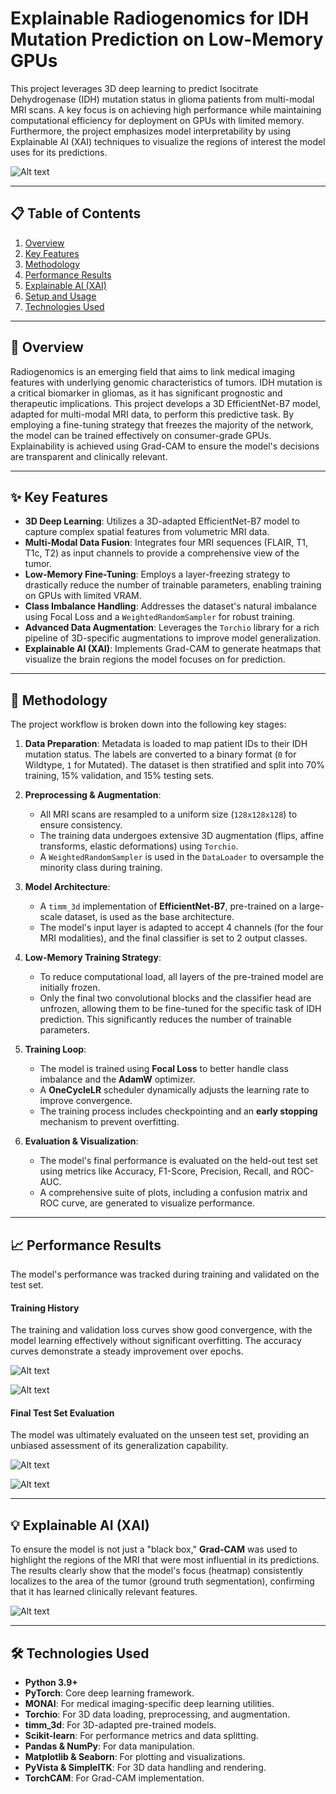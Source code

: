 # Explainable Radiogenomics for IDH Mutation Prediction on Low-Memory GPUs

This project leverages 3D deep learning to predict Isocitrate Dehydrogenase (IDH) mutation status in glioma patients from multi-modal MRI scans. A key focus is on achieving high performance while maintaining computational efficiency for deployment on GPUs with limited memory. Furthermore, the project emphasizes model interpretability by using Explainable AI (XAI) techniques to visualize the regions of interest the model uses for its predictions.

![Alt text](assets/brain_tumor_3rd_person_view.gif)

-----

## 📋 Table of Contents

1.  [Overview](https://www.google.com/search?q=%23-overview)
2.  [Key Features](https://www.google.com/search?q=%23-key-features)
3.  [Methodology](https://www.google.com/search?q=%23-methodology)
4.  [Performance Results](https://www.google.com/search?q=%23-performance-results)
5.  [Explainable AI (XAI)](https://www.google.com/search?q=%23-explainable-ai-xai)
6.  [Setup and Usage](https://www.google.com/search?q=%23-setup-and-usage)
7.  [Technologies Used](https://www.google.com/search?q=%23-technologies-used)

-----

## 📌 Overview

Radiogenomics is an emerging field that aims to link medical imaging features with underlying genomic characteristics of tumors. IDH mutation is a critical biomarker in gliomas, as it has significant prognostic and therapeutic implications. This project develops a 3D EfficientNet-B7 model, adapted for multi-modal MRI data, to perform this predictive task. By employing a fine-tuning strategy that freezes the majority of the network, the model can be trained effectively on consumer-grade GPUs. Explainability is achieved using Grad-CAM to ensure the model's decisions are transparent and clinically relevant.

-----

## ✨ Key Features

  - **3D Deep Learning**: Utilizes a 3D-adapted EfficientNet-B7 model to capture complex spatial features from volumetric MRI data.
  - **Multi-Modal Data Fusion**: Integrates four MRI sequences (FLAIR, T1, T1c, T2) as input channels to provide a comprehensive view of the tumor.
  - **Low-Memory Fine-Tuning**: Employs a layer-freezing strategy to drastically reduce the number of trainable parameters, enabling training on GPUs with limited VRAM.
  - **Class Imbalance Handling**: Addresses the dataset's natural imbalance using Focal Loss and a `WeightedRandomSampler` for robust training.
  - **Advanced Data Augmentation**: Leverages the `Torchio` library for a rich pipeline of 3D-specific augmentations to improve model generalization.
  - **Explainable AI (XAI)**: Implements Grad-CAM to generate heatmaps that visualize the brain regions the model focuses on for prediction.

-----

## 🔬 Methodology

The project workflow is broken down into the following key stages:

1.  **Data Preparation**: Metadata is loaded to map patient IDs to their IDH mutation status. The labels are converted to a binary format (`0` for Wildtype, `1` for Mutated). The dataset is then stratified and split into 70% training, 15% validation, and 15% testing sets.

2.  **Preprocessing & Augmentation**:

      - All MRI scans are resampled to a uniform size (`128x128x128`) to ensure consistency.
      - The training data undergoes extensive 3D augmentation (flips, affine transforms, elastic deformations) using `Torchio`.
      - A `WeightedRandomSampler` is used in the `DataLoader` to oversample the minority class during training.

3.  **Model Architecture**:

      - A `timm_3d` implementation of **EfficientNet-B7**, pre-trained on a large-scale dataset, is used as the base architecture.
      - The model's input layer is adapted to accept 4 channels (for the four MRI modalities), and the final classifier is set to 2 output classes.

4.  **Low-Memory Training Strategy**:

      - To reduce computational load, all layers of the pre-trained model are initially frozen.
      - Only the final two convolutional blocks and the classifier head are unfrozen, allowing them to be fine-tuned for the specific task of IDH prediction. This significantly reduces the number of trainable parameters.

5.  **Training Loop**:

      - The model is trained using **Focal Loss** to better handle class imbalance and the **AdamW** optimizer.
      - A **OneCycleLR** scheduler dynamically adjusts the learning rate to improve convergence.
      - The training process includes checkpointing and an **early stopping** mechanism to prevent overfitting.

6.  **Evaluation & Visualization**:

      - The model's final performance is evaluated on the held-out test set using metrics like Accuracy, F1-Score, Precision, Recall, and ROC-AUC.
      - A comprehensive suite of plots, including a confusion matrix and ROC curve, are generated to visualize performance.

-----

## 📈 Performance Results

The model's performance was tracked during training and validated on the test set.

#### Training History

The training and validation loss curves show good convergence, with the model learning effectively without significant overfitting. The accuracy curves demonstrate a steady improvement over epochs.

![Alt text](assets/loss_plot.png)

![Alt text](assets/accuracy_plot.png)

#### Final Test Set Evaluation

The model was ultimately evaluated on the unseen test set, providing an unbiased assessment of its generalization capability.

![Alt text](assets/confusion_matrix.png)

![Alt text](assets/roc_curve.png)

-----

## 💡 Explainable AI (XAI)

To ensure the model is not just a "black box," **Grad-CAM** was used to highlight the regions of the MRI that were most influential in its predictions. The results clearly show that the model's focus (heatmap) consistently localizes to the area of the tumor (ground truth segmentation), confirming that it has learned clinically relevant features.

![Alt text](assets/grad_cam_example.png)

-----

## 🛠️ Technologies Used

  - **Python 3.9+**
  - **PyTorch**: Core deep learning framework.
  - **MONAI**: For medical imaging-specific deep learning utilities.
  - **Torchio**: For 3D data loading, preprocessing, and augmentation.
  - **timm\_3d**: For 3D-adapted pre-trained models.
  - **Scikit-learn**: For performance metrics and data splitting.
  - **Pandas & NumPy**: For data manipulation.
  - **Matplotlib & Seaborn**: For plotting and visualizations.
  - **PyVista & SimpleITK**: For 3D data handling and rendering.
  - **TorchCAM**: For Grad-CAM implementation.
